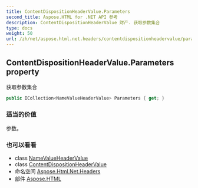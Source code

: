 ```yaml
---
title: ContentDispositionHeaderValue.Parameters
second_title: Aspose.HTML for .NET API 参考
description: ContentDispositionHeaderValue 财产. 获取参数集合
type: docs
weight: 50
url: /zh/net/aspose.html.net.headers/contentdispositionheadervalue/parameters/
---
```

## ContentDispositionHeaderValue.Parameters property

获取参数集合

```csharp
public ICollection<NameValueHeaderValue> Parameters { get; }
```

### 适当的价值

参数。

### 也可以看看

* class [NameValueHeaderValue](../../namevalueheadervalue/)
* class [ContentDispositionHeaderValue](../)
* 命名空间 [Aspose.Html.Net.Headers](../../contentdispositionheadervalue/)
* 部件 [Aspose.HTML](../../../)


